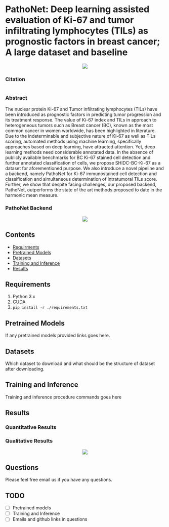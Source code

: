 # PathoNet: Deep learning assisted evaluation of Ki-67 and tumor infiltrating lymphocytes (TILs) as prognostic factors in breast cancer; A large dataset and baseline

<p align="center">    
  <img src="https://github.com/SHIDCenter/PathoNet/blob/master/doc/pipeline_LQ.jpg">
</p>

### Citation
```

```


### Abstract
The nuclear protein Ki-67 and Tumor infiltrating lymphocytes (TILs) have been introduced as prognostic factors in predicting tumor progression and its treatment response. The value of Ki-67 index and TILs in approach to heterogeneous tumors such as Breast cancer (BC), known as the most common cancer in women worldwide, has been highlighted in literature. Due to the indeterminable and subjective nature of Ki-67 as well as TILs scoring, automated methods using machine learning, specifically approaches based on deep learning, have attracted attention. Yet, deep learning methods need considerable annotated data. In the absence of publicly available benchmarks for BC Ki-67 stained cell detection and further annotated classification of cells, we propose SHIDC-BC-Ki-67 as a dataset for aforementioned purpose. We also introduce a novel pipeline and a backend, namely PathoNet for Ki-67 immunostained cell detection and classification and simultaneous determination of intratumoral TILs score. Further, we show that despite facing challenges, our proposed backend, PathoNet, outperforms the state of the art methods proposed to date in the harmonic mean measure.

### PathoNet Backend

<p align="center">    
  <img  src="https://github.com/SHIDCenter/PathoNet/blob/master/doc/PathoNet-architecture_LQ.jpg">
</p>

## Contents

- [Requirments](#requirements)
- [Pretrained Models](#pretrained-models)
- [Datasets](#datasets)
- [Training and Inference](#training-and-inference) 
- [Results](#results)


## Requirements
1. Python 3.x
2. CUDA
3. `pip install -r ./requirements.txt`

## Pretrained Models
If any pretrained models provided links goes here.

## Datasets
Which dataset to download and what should be the structure of dataset after downloading.

## Training and Inference
Training and inference procedure commands goes here

## Results

### Quantitative Results

### Qualitative Results

<p align="center">    
  <img  src="https://github.com/SHIDCenter/PathoNet/blob/master/doc/qual_res_LQ2.jpg">
</p>

## Questions
Please feel free email us if you have any questions. 


## TODO
- [ ] Pretrained models
- [ ] Training and Inference
- [ ] Emails and github links in questions
